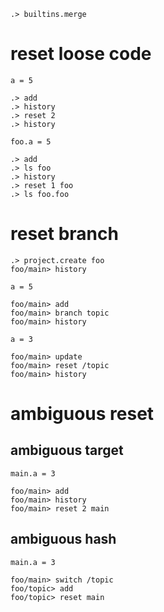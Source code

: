 ```ucm:hide
.> builtins.merge
```

# reset loose code
```unison
a = 5
```

```ucm
.> add
.> history
.> reset 2
.> history
```

```unison
foo.a = 5
```

```ucm
.> add
.> ls foo
.> history
.> reset 1 foo
.> ls foo.foo
```

# reset branch

```ucm
.> project.create foo
foo/main> history
```

```unison
a = 5
```

```ucm
foo/main> add
foo/main> branch topic
foo/main> history
```

```unison
a = 3
```

```ucm
foo/main> update
foo/main> reset /topic
foo/main> history
```

# ambiguous reset

## ambiguous target
```unison
main.a = 3
```

```ucm:error
foo/main> add
foo/main> history
foo/main> reset 2 main
```

## ambiguous hash

```unison
main.a = 3
```

```ucm:error
foo/main> switch /topic
foo/topic> add
foo/topic> reset main
```
